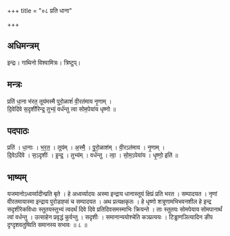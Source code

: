 +++
title = "०८ प्रति धाना"

+++
## अधिमन्त्रम्
इन्द्रः। गाथिनो विश्वामित्रः। त्रिष्टुप्।

## मन्त्रः
प्रति॑ धा॒ना भ॑रत॒ तूय॑मस्मै पुरो॒ळाशं॑ वी॒रत॑माय नृ॒णाम् ।  
दि॒वेदि॑वे स॒दृशी॑रिन्द्र॒ तुभ्यं॒ वर्ध॑न्तु त्वा सोम॒पेया॑य धृष्णो ॥

## पदपाठः
प्रति॑ । धा॒नाः । भ॒र॒त॒ । तूय॑म् । अ॒स्मै॒ । पु॒रो॒ळाश॑म् । वी॒रऽत॑माय । नृ॒णाम् ।  
दि॒वेऽदि॑वे । स॒ऽदृशीः॑ । इ॒न्द्र॒ । तुभ्य॑म् । वर्ध॑न्तु । त्वा॒ । सो॒म॒ऽपेया॑य । धृ॒ष्णो॒ इति॑ ॥

## भाष्यम्
यजमानोऽध्वर्य्वादीन्प्रति बृते । हे अध्वर्व्यादयः अस्मा इन्द्राय धानास्तूयं क्षिप्रं प्रति भरत । सम्पादयत । नृणां वीरतमायास्मा इन्द्राय पुरोडाह्सं च सम्पादयत । अथ प्रत्यक्षकृतः । हे धृष्णो शत्रूणामभिभवनशील हे इन्द्र सदृशीरेकविधाः स्तुतयस्तुभ्यं त्वदर्थं दिवे दिवे प्रतिदिवसमस्माभिः क्रियन्ते । ताः स्तुतयः सोमपेयाय सोमपानार्थं त्वां वर्धन्तु । उत्साहेन प्रवृद्धं कुर्वन्तु । सदृशीः । समानान्ययोश्चेति कञ्प्रत्ययः । टिड्ढाणञित्यादिन ङीप दृग्दृशवतुष्विति समानस्य सभावः ॥ ८ ॥